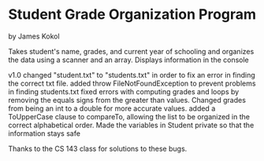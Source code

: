 # Student Grade Organization Program
by James Kokol

Takes student's name, grades, and current year of schooling and organizes the data using a scanner and an array. Displays information in the console

v1.0
changed "student.txt" to "students.txt" in order to fix an error in finding the correct txt file.
added throw FileNotFoundException to prevent problems in finding students.txt
fixed errors with computing grades and loops by removing the equals signs from the greater than values.
Changed grades from being an int to a double for more accurate values.
added a ToUpperCase clause to compareTo, allowing the list to be organized in the correct alphabetical order.
Made the variables in Student private so that the information stays safe

Thanks to the CS 143 class for solutions to these bugs.